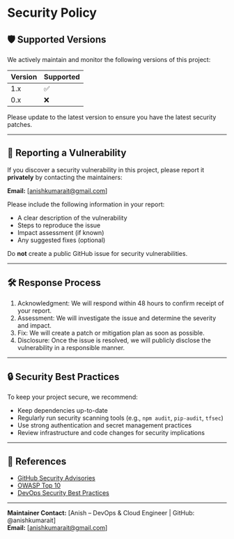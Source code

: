 # Security Policy

## 🛡️ Supported Versions
We actively maintain and monitor the following versions of this project:

| Version | Supported          |
|---------|------------------|
| 1.x     | :white_check_mark: |
| 0.x     | :x:                |

Please update to the latest version to ensure you have the latest security patches.

---

## 🚨 Reporting a Vulnerability

If you discover a security vulnerability in this project, please report it **privately** by contacting the maintainers:

**Email:** [anishkumarait@gmail.com]  

Please include the following information in your report:

- A clear description of the vulnerability
- Steps to reproduce the issue
- Impact assessment (if known)
- Any suggested fixes (optional)

Do **not** create a public GitHub issue for security vulnerabilities.

---

## 🛠️ Response Process

1. Acknowledgment: We will respond within 48 hours to confirm receipt of your report.  
2. Assessment: We will investigate the issue and determine the severity and impact.  
3. Fix: We will create a patch or mitigation plan as soon as possible.  
4. Disclosure: Once the issue is resolved, we will publicly disclose the vulnerability in a responsible manner.

---

## 🔒 Security Best Practices

To keep your project secure, we recommend:

- Keep dependencies up-to-date  
- Regularly run security scanning tools (e.g., `npm audit`, `pip-audit`, `tfsec`)  
- Use strong authentication and secret management practices  
- Review infrastructure and code changes for security implications

---

## 📄 References

- [GitHub Security Advisories](https://docs.github.com/en/code-security/security-advisories)
- [OWASP Top 10](https://owasp.org/www-project-top-ten/)
- [DevOps Security Best Practices](https://owasp.org/www-project-devsecops/)

---

**Maintainer Contact:** [Anish – DevOps & Cloud Engineer | GitHub: @anishkumarait]  
**Email:** [anishkumarait@gmail.com]
